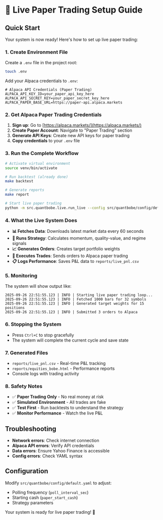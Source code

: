 # 🚀 Live Paper Trading Setup Guide

## Quick Start

Your system is now ready! Here's how to set up live paper trading:

### 1. Create Environment File

Create a `.env` file in the project root:

```bash
touch .env
```

Add your Alpaca credentials to `.env`:

```env
# Alpaca API Credentials (Paper Trading)
ALPACA_API_KEY_ID=your_paper_api_key_here
ALPACA_API_SECRET_KEY=your_paper_secret_key_here
ALPACA_PAPER_BASE_URL=https://paper-api.alpaca.markets
```

### 2. Get Alpaca Paper Trading Credentials

1. **Sign up**: Go to [https://alpaca.markets/](https://alpaca.markets/)
2. **Create Paper Account**: Navigate to "Paper Trading" section
3. **Generate API Keys**: Create new API keys for paper trading
4. **Copy credentials** to your `.env` file

### 3. Run the Complete Workflow

```bash
# Activate virtual environment
source venv/bin/activate

# Run backtest (already done)
make backtest

# Generate reports
make report

# Start live paper trading
python -m src.quantbobe.live.run_live --config src/quantbobe/config/default.yaml
```

### 4. What the Live System Does

- **📊 Fetches Data**: Downloads latest market data every 60 seconds
- **🧠 Runs Strategy**: Calculates momentum, quality-value, and regime signals
- **📈 Generates Orders**: Creates target portfolio weights
- **💼 Executes Trades**: Sends orders to Alpaca paper trading
- **📋 Logs Performance**: Saves P&L data to `reports/live_pnl.csv`

### 5. Monitoring

The system will show output like:
```
2025-09-26 22:51:55.123 | INFO | Starting live paper trading loop...
2025-09-26 22:51:55.123 | INFO | Fetched 1000 bars for 32 symbols
2025-09-26 22:51:55.123 | INFO | Generated target weights for 15 positions
2025-09-26 22:51:55.123 | INFO | Submitted 3 orders to Alpaca
```

### 6. Stopping the System

- Press `Ctrl+C` to stop gracefully
- The system will complete the current cycle and save state

### 7. Generated Files

- `reports/live_pnl.csv` - Real-time P&L tracking
- `reports/equities_bobe.html` - Performance reports
- Console logs with trading activity

### 8. Safety Notes

- ✅ **Paper Trading Only** - No real money at risk
- ✅ **Simulated Environment** - All trades are fake
- ✅ **Test First** - Run backtests to understand the strategy
- ✅ **Monitor Performance** - Watch the live P&L

## Troubleshooting

- **Network errors**: Check internet connection
- **Alpaca API errors**: Verify API credentials
- **Data errors**: Ensure Yahoo Finance is accessible
- **Config errors**: Check YAML syntax

## Configuration

Modify `src/quantbobe/config/default.yaml` to adjust:
- Polling frequency (`poll_interval_sec`)
- Starting cash (`paper_start_cash`)
- Strategy parameters

Your system is ready for live paper trading! 🎯
